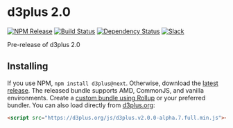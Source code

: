 # d3plus 2.0

[![NPM Release](http://img.shields.io/npm/v/@next/d3plus.svg?style=flat)](https://www.npmjs.org/package/d3plus)
[![Build Status](https://travis-ci.org/alexandersimoes/d3plus.svg?branch=2.0)](https://travis-ci.org/alexandersimoes/d3plus)
[![Dependency Status](https://david-dm.org/alexandersimoes/d3plus/2.0/status.svg)](https://david-dm.org/alexandersimoes/d3plus/2.0)
[![Slack](https://img.shields.io/badge/Slack-Click%20to%20Join!-green.svg?style=social)](https://goo.gl/forms/ynrKdvusekAwRMPf2)

Pre-release of d3plus 2.0

## Installing

If you use NPM, `npm install d3plus@next`. Otherwise, download the [latest release](https://github.com/alexandersimoes/d3plus/releases/latest). The released bundle supports AMD, CommonJS, and vanilla environments. Create a [custom bundle using Rollup](https://github.com/rollup/rollup) or your preferred bundler. You can also load directly from [d3plus.org](https://d3plus.org):

```html
<script src="https://d3plus.org/js/d3plus.v2.0.0-alpha.7.full.min.js"></script>
```
